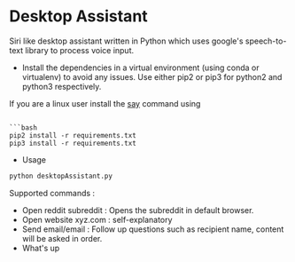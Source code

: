 # Desktop Assistant
Siri like desktop assistant written in Python which uses google's speech-to-text library to process voice input.

* Install the dependencies in a virtual environment (using conda or virtualenv) to avoid any issues. Use either pip2 or pip3 for python2 and python3 respectively.

If you are a linux user install the [say](https://askubuntu.com/questions/501910/how-to-text-to-speech-output-using-command-line) command using
```sudo apt-get install gnustep-gui-runtime

```bash
pip2 install -r requirements.txt
pip3 install -r requirements.txt
```

* Usage

```bash
python desktopAssistant.py
````


Supported commands :
* Open reddit subreddit : Opens the subreddit in default browser.
* Open website xyz.com : self-explanatory
* Send email/email : Follow up questions such as recipient name, content will be asked in order.
* What's up 


